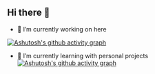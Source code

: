 ## Hi there 👋

- 🔭 I’m currently working on here
<!--
**flemeg/flemeg** is a ✨ _special_ ✨ repository because its `README.md` (this file) appears on your GitHub profile.

Here are some ideas to get you started:

- 🔭 I’m currently working on ...
- 🌱 I’m currently learning ...
- 👯 I’m looking to collaborate on ...
- 🤔 I’m looking for help with ...
- 💬 Ask me about ...
- 📫 How to reach me: ...
- 😄 Pronouns: ...
- ⚡ Fun fact: ...
-->
[![Ashutosh's github activity graph](https://github-readme-activity-graph.vercel.app/graph?username=flemegamorim&theme=dracula)](https://github.com/ashutosh00710/github-readme-activity-graph)
- 🌱 I’m currently learning with personal projects
[![Ashutosh's github activity graph](https://github-readme-activity-graph.vercel.app/graph?username=flemeg&theme=github-compact)](https://github.com/ashutosh00710/github-readme-activity-graph)
